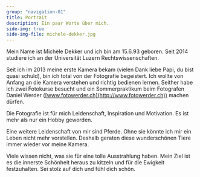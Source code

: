 ```yaml
---
group: "navigation-01"
title: Portrait
description: Ein paar Worte über mich.
side-img: true
side-img-file: michele-dekker.jpg
---
```

Mein Name ist Michèle Dekker und ich bin am 15.6.93 geboren.
Seit 2014 studiere ich an der Universität Luzern Rechtswissenschaften. 

Seit ich im 2013 meine erste Kamera bekam (vielen Dank liebe Papi, du bist quasi schuld), bin ich total von der Fotografie begeistert. Ich wollte von Anfang an die Kamera verstehen und richtig bedienen lernen. Seither habe ich zwei Fotokurse besucht und ein Sommerpraktikum beim Fotografen Daniel Werder ([www.fotowerder.ch](http://www.fotowerder.ch)) machen dürfen. 

Die Fotografie ist für mich Leidenschaft, Inspiration und Motivation. Es ist mehr als nur ein Hobby geworden.

Eine weitere Leidenschaft von mir sind Pferde. Ohne sie könnte ich mir ein Leben nicht mehr vorstellen. Deshalb geraten diese wunderschönen Tiere immer wieder vor meine Kamera. 

Viele wissen nicht, was sie für eine tolle Ausstrahlung haben. Mein Ziel ist es die innerste Schönheit heraus zu kitzeln und für die Ewigkeit festzuhalten. Sei stolz auf dich und fühl dich schön.
